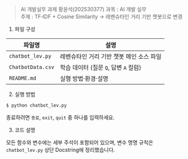 > AI 개발실무 과제 황윤석(202530377)
> 과목 : AI 개발 실무  
> 주제 : TF‑IDF + Cosine Similarity → 레벤슈타인 거리 기반 챗봇으로 변경  

1. 파일 구성

| 파일명            | 설명                                      |
| ----------------- | ----------------------------------------- |
| `chatbot_lev.py`  | 레벤슈타인 거리 기반 챗봇 메인 소스 파일   |
| `ChatbotData.csv` | 학습 데이터 (질문 `Q`, 답변 `A` 컬럼)      |
| `README.md`       | 실행 방법·환경·설명                        |

2. 실행 방법

```bash
$ python chatbot_lev.py
```

종료하려면 `종료`, `exit`, `quit` 중 하나를 입력하세요.

3. 코드 설명

모든 함수와 변수에는 세부 주석이 포함되어 있으며, 변수 명명 규칙은 `chatbot_lev.py` 상단 Docstring에 정리했습니다.
